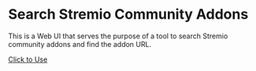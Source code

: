 # Search Stremio Community Addons

This is a Web UI that serves the purpose of a tool to search Stremio community addons and find the addon URL.

[Click to Use](https://stremio.github.io/stremio-search-community-addons/index.html)
